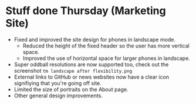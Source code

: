# Stuff done Thursday (Marketing Site)
* Fixed and improved the site design for phones in landscape mode.
    * Reduced the height of the fixed header so the user has more vertical space.
    * Improved the use of horizontal space for larger phones in landscape.
* Super oddball resolutions are now supported too, check out the screenshot `tm landscape after flexibility.png`
* External links to GitHub or news websites now have a clear icon signifiying that you're going off site.
* Limited the size of portraits on the About page.
* Other general design improvements.

